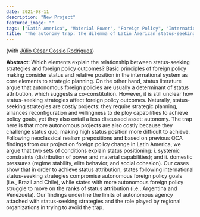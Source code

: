 ```yaml
---
date: 2021-08-11
description: "New Project"
featured_image: ""
tags: ["Latin America", "Material Power", "Foreign Policy", "International Status"]
title: "The autonomy trap: the dilemma of Latin American status-seeking strategies"
---
```


(with [Júlio César Cossio Rodrigues](https://scholar.google.com/citations?user=1peqV1cAAAAJ&hl=en&oi=ao))
 
**Abstract**: Which elements explain the relationship between status-seeking strategies and foreign policy outcomes? Basic principles of foreign policy making consider status and relative position in the international system as core elements to strategic planning. On the other hand, status literature argue that autonomous foreign policies are usually a determinant of status attribution, which suggests a co-constitution. However, it is still unclear how status-seeking strategies affect foreign policy outcomes. Naturally, status-seeking strategies are costly projects: they require strategic planning, alliances reconfiguration and willingness to de ploy capabilities to achieve policy goals, yet they also entail a less discussed asset: autonomy. The trap here is that more autonomous projects are also costly because they challenge status quo, making high status position more difficult to achieve. Following neoclassical realism prepositions and based on previous QCA findings from our project on foreign policy change in Latin America, we argue that two sets of conditions explain status positioning: i. systemic constraints (distribution of power and material capabilities); and ii. domestic pressures (regime stability, elite behavior, and social cohesion). Our cases show that in order to achieve status attribution, states following international status-seeking strategies compromise autonomous foreign policy goals (i.e., Brazil and Chile), while states with more autonomous foreign policy struggle to move on the ranks of status attribution (i.e., Argentina and Venezuela). Our findings underline the limits of autonomous agency attached with status-seeking strategies and the role played by regional organizations in trying to avoid the trap.
